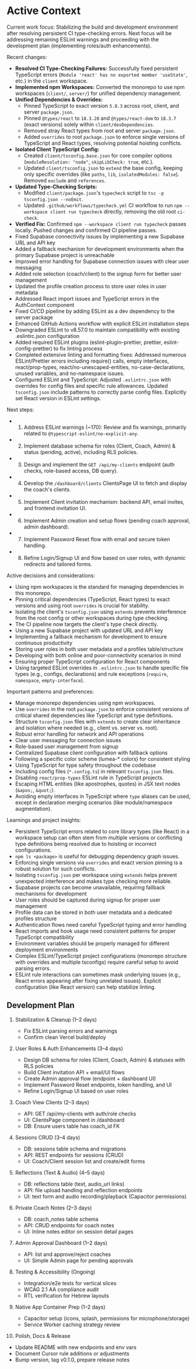 # Active Context

Current work focus: Stabilizing the build and development environment after resolving persistent CI type-checking errors. Next focus will be addressing remaining ESLint warnings and proceeding with the development plan (implementing roles/auth enhancements).

Recent changes:

- **Resolved CI Type-Checking Failures:** Successfully fixed persistent TypeScript errors (`Module 'react' has no exported member 'useState'`, etc.) in the `client` workspace.
- **Implemented npm Workspaces:** Converted the monorepo to use npm workspaces (`client/`, `server/`) for unified dependency management.
- **Unified Dependencies & Overrides:**
    - Pinned TypeScript to exact version `5.8.3` across root, client, and server `package.json`.
    - Pinned `@types/react` to `18.3.20` and `@types/react-dom` to `18.3.7` (exact versions) solely within `client/devDependencies`.
    - Removed stray React types from root and server `package.json`.
    - Added `overrides` to root `package.json` to enforce single versions of TypeScript and React types, resolving potential hoisting conflicts.
- **Isolated Client TypeScript Config:**
    - Created `client/tsconfig.base.json` for core compiler options (`moduleResolution: "node"`, `skipLibCheck: true`, etc.).
    - Updated `client/tsconfig.json` to `extend` the base config, keeping only specific overrides (like `paths`, `lib`, `isolatedModules: false`). Removed `exclude` and `references`.
- **Updated Type-Checking Scripts:**
    - Modified `client/package.json`'s `typecheck` script to `tsc -p tsconfig.json --noEmit`.
    - Updated `.github/workflows/typecheck.yml` CI workflow to run `npm --workspace client run typecheck` directly, removing the old root `ci-check`.
- **Verified Fix:** Confirmed `npm --workspace client run typecheck` passes locally. Pushed changes and confirmed CI pipeline passes.
- Fixed Supabase connectivity issues by implementing a new Supabase URL and API key
- Added a fallback mechanism for development environments when the primary Supabase project is unreachable
- Improved error handling for Supabase connection issues with clear user messaging
- Added role selection (coach/client) to the signup form for better user management
- Updated the profile creation process to store user roles in user metadata
- Addressed React import issues and TypeScript errors in the AuthContext component
- Fixed CI/CD pipeline by adding ESLint as a dev dependency to the server package
- Enhanced GitHub Actions workflow with explicit ESLint installation steps
- Downgraded ESLint to v8.57.0 to maintain compatibility with existing .eslintrc.json configuration
- Added required ESLint plugins (eslint-plugin-prettier, prettier, eslint-config-prettier) to fix linting process
- Completed extensive linting and formatting fixes: Addressed numerous ESLint/Prettier errors including require() calls, empty interfaces, react/prop-types, react/no-unescaped-entities, no-case-declarations, unused variables, and no-namespace issues.
- Configured ESLint and TypeScript: Adjusted `.eslintrc.json` with overrides for config files and specific rule allowances. Updated `tsconfig.json` include patterns to correctly parse config files. Explicitly set React version in ESLint settings.

Next steps:

- 1. Address ESLint warnings (~170): Review and fix warnings, primarily related to `@typescript-eslint/no-explicit-any`.
- 2. Implement database schema for roles (Client, Coach, Admin) & status (pending, active), including RLS policies.
- 3. Design and implement the `GET /api/my-clients` endpoint (auth checks, role-based access, DB query).
- 4. Develop the `/dashboard/clients` ClientsPage UI to fetch and display the coach's clients.
- 5. Implement Client invitation mechanism: backend API, email invites, and frontend invitation UI.
- 6. Implement Admin creation and setup flows (pending coach approval, admin dashboard).
- 7. Implement Password Reset flow with email and secure token handling.
- 8. Refine Login/Signup UI and flow based on user roles, with dynamic redirects and tailored forms.

Active decisions and considerations:

- Using npm workspaces is the standard for managing dependencies in this monorepo.
- Pinning critical dependencies (TypeScript, React types) to exact versions and using root `overrides` is crucial for stability.
- Isolating the client's `tsconfig.json` using `extends` prevents interference from the root config or other workspaces during type checking.
- The CI pipeline now targets the client's type check directly.
- Using a new Supabase project with updated URL and API key
- Implementing a fallback mechanism for development to ensure continuous productivity
- Storing user roles in both user metadata and a profiles table/structure
- Developing with both online and poor-connectivity scenarios in mind
- Ensuring proper TypeScript configuration for React components
- Using targeted ESLint overrides in `.eslintrc.json` to handle specific file types (e.g., configs, declarations) and rule exceptions (`require`, `namespace`, `empty-interface`).

Important patterns and preferences:

- Manage monorepo dependencies using npm workspaces.
- Use `overrides` in the root `package.json` to enforce consistent versions of critical shared dependencies like TypeScript and type definitions.
- Structure `tsconfig.json` files with `extends` to create clear inheritance and isolation where needed (e.g., client vs. server vs. root).
- Robust error handling for network and API operations
- Clear user messaging for connection issues
- Role-based user management from signup
- Centralized Supabase client configuration with fallback options
- Following a specific color scheme (lumea-\* colors) for consistent styling
- Using TypeScript for type safety throughout the codebase
- Including config files (`*.config.ts`) in relevant `tsconfig.json` files.
- Disabling `react/prop-types` ESLint rule in TypeScript projects.
- Escaping HTML entities (like apostrophes, quotes) in JSX text nodes (`&apos;`, `&quot;`).
- Avoiding empty interfaces in TypeScript where `type` aliases can be used, except in declaration merging scenarios (like module/namespace augmentation).

Learnings and project insights:

- Persistent TypeScript errors related to core library types (like React) in a workspace setup can often stem from multiple versions or conflicting type definitions being resolved due to hoisting or incorrect configurations.
- `npm ls <package>` is useful for debugging dependency graph issues.
- Enforcing single versions via `overrides` and exact version pinning is a robust solution for such conflicts.
- Isolating `tsconfig.json` per workspace using `extends` helps prevent unexpected interference and makes type checking more reliable.
- Supabase projects can become unavailable, requiring fallback mechanisms for development
- User roles should be captured during signup for proper user management
- Profile data can be stored in both user metadata and a dedicated profiles structure
- Authentication flows need careful TypeScript typing and error handling
- React imports and hook usage need consistent patterns for proper TypeScript compatibility
- Environment variables should be properly managed for different deployment environments
- Complex ESLint/TypeScript project configurations (monorepo structure with overrides and multiple tsconfigs) require careful setup to avoid parsing errors.
- ESLint rule interactions can sometimes mask underlying issues (e.g., React errors appearing after fixing unrelated issues). Explicit configuration (like React version) can help stabilize linting.

## Development Plan

1. Stabilization & Cleanup (1–2 days)
   - Fix ESLint parsing errors and warnings
   - Confirm clean Vercel build/deploy

2. User Roles & Auth Enhancements (3–4 days)
   - Design DB schema for roles (Client, Coach, Admin) & statuses with RLS policies
   - Build Client invitation API + email/UI flows
   - Create Admin approval flow (endpoint + dashboard UI)
   - Implement Password Reset endpoints, token handling, and UI
   - Refine Login/Signup UI based on user roles

3. Coach View Clients (2–3 days)
   - API: GET /api/my-clients with auth/role checks
   - UI: ClientsPage component in /dashboard
   - DB: Ensure users table has coach_id FK

4. Sessions CRUD (3–4 days)
   - DB: sessions table schema and migrations
   - API: REST endpoints for sessions (CRUD)
   - UI: Coach/Client session list and create/edit forms

5. Reflections (Text & Audio) (4–5 days)
   - DB: reflections table (text, audio_url links)
   - API: file upload handling and reflection endpoints
   - UI: text form and audio recording/playback (Capacitor permissions)

6. Private Coach Notes (2–3 days)
   - DB: coach_notes table schema
   - API: CRUD endpoints for coach notes
   - UI: Inline notes editor on session detail pages

7. Admin Approval Dashboard (1–2 days)
   - API: list and approve/reject coaches
   - UI: Simple Admin page for pending approvals

8. Testing & Accessibility (Ongoing)
   - Integration/e2e tests for vertical slices
   - WCAG 2.1 AA compliance audit
   - RTL verification for Hebrew layouts

9. Native App Container Prep (1–2 days)
   - Capacitor setup (icons, splash, permissions for microphone/storage)
   - Service Worker caching strategy review

10. Polish, Docs & Release
   - Update README with new endpoints and env vars
   - Document Cursor rule additions or adjustments
   - Bump version, tag v0.1.0, prepare release notes
